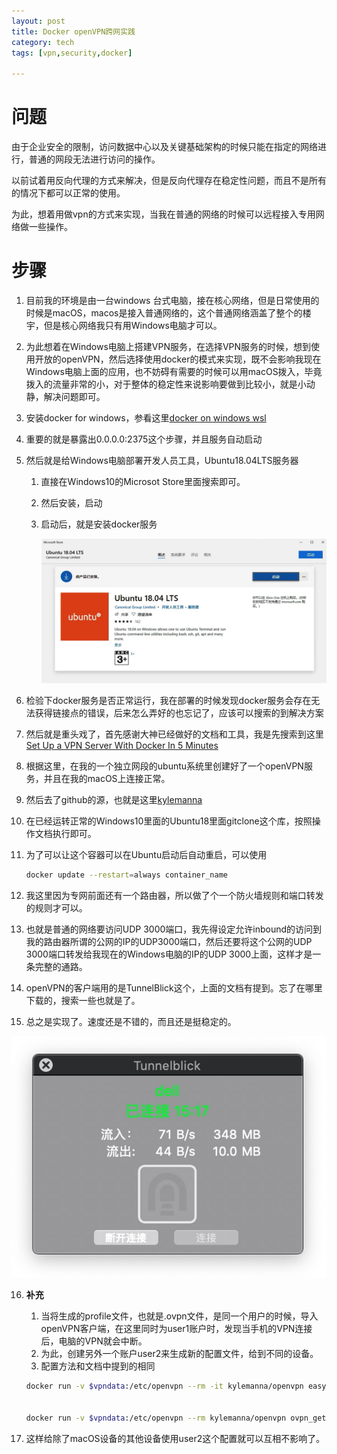 ```yaml
---
layout: post
title: Docker openVPN跨网实践
category: tech
tags: [vpn,security,docker]

---
```


# 问题

由于企业安全的限制，访问数据中心以及关键基础架构的时候只能在指定的网络进行，普通的网段无法进行访问的操作。

以前试着用反向代理的方式来解决，但是反向代理存在稳定性问题，而且不是所有的情况下都可以正常的使用。

为此，想着用做vpn的方式来实现，当我在普通的网络的时候可以远程接入专用网络做一些操作。

# 步骤

1. 目前我的环境是由一台windows 台式电脑，接在核心网络，但是日常使用的时候是macOS，macos是接入普通网络的，这个普通网络涵盖了整个的楼宇，但是核心网络我只有用Windows电脑才可以。

2. 为此想着在Windows电脑上搭建VPN服务，在选择VPN服务的时候，想到使用开放的openVPN，然后选择使用docker的模式来实现，既不会影响我现在Windows电脑上面的应用，也不妨碍有需要的时候可以用macOS拨入，毕竟拨入的流量非常的小，对于整体的稳定性来说影响要做到比较小，就是小动静，解决问题即可。

3. 安装docker for windows，参看这里[docker on windows wsl](https://nickjanetakis.com/blog/setting-up-docker-for-windows-and-wsl-to-work-flawlessly)

4. 重要的就是暴露出0.0.0.0:2375这个步骤，并且服务自动启动

5. 然后就是给Windows电脑部署开发人员工具，Ubuntu18.04LTS服务器

   1. 直接在Windows10的Microsot Store里面搜索即可。

   2. 然后安装，启动

   3. 启动后，就是安装docker服务

      ![ubuntu18.04](/images/tupian/ubuntu_in_win.jpg)

6. 检验下docker服务是否正常运行，我在部署的时候发现docker服务会存在无法获得链接点的错误，后来怎么弄好的也忘记了，应该可以搜索的到解决方案

7. 然后就是重头戏了，首先感谢大神已经做好的文档和工具，我是先搜索到这里[Set Up a VPN Server With Docker In 5 Minutes](https://medium.com/@gurayy/set-up-a-vpn-server-with-docker-in-5-minutes-a66184882c45)

8. 根据这里，在我的一个独立网段的ubuntu系统里创建好了一个openVPN服务，并且在我的macOS上连接正常。

9. 然后去了github的源，也就是这里[kylemanna](https://github.com/kylemanna/docker-openvpn)

10. 在已经运转正常的Windows10里面的Ubuntu18里面gitclone这个库，按照操作文档执行即可。

11. 为了可以让这个容器可以在Ubuntu启动后自动重启，可以使用

    ```bash
    docker update --restart=always container_name
    ```

12. 我这里因为专网前面还有一个路由器，所以做了个一个防火墙规则和端口转发的规则才可以。

13. 也就是普通的网络要访问UDP 3000端口，我先得设定允许inbound的访问到我的路由器所谓的公网的IP的UDP3000端口，然后还要将这个公网的UDP 3000端口转发给我现在的Windows电脑的IP的UDP 3000上面，这样才是一条完整的通路。

14. openVPN的客户端用的是TunnelBlick这个，上面的文档有提到。忘了在哪里下载的，搜索一些也就是了。

15. 总之是实现了。速度还是不错的，而且还是挺稳定的。

![tunnelblick](/images/tupian/tunnelblick.jpg)

16. <b>补充</b>

    1. 当将生成的profile文件，也就是.ovpn文件，是同一个用户的时候，导入openVPN客户端，在这里同时为user1账户时，发现当手机的VPN连接后，电脑的VPN就会中断。
    2. 为此，创建另外一个账户user2来生成新的配置文件，给到不同的设备。
    3. 配置方法和文档中提到的相同

    ```bash
    docker run -v $vpndata:/etc/openvpn --rm -it kylemanna/openvpn easyrsa build-client-full user2 nopass
    
    
    docker run -v $vpndata:/etc/openvpn --rm kylemanna/openvpn ovpn_getclient user2 >user2.ovpn
    ```

17. 这样给除了macOS设备的其他设备使用user2这个配置就可以互相不影响了。